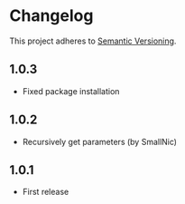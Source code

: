 # Changelog

This project adheres to [Semantic Versioning](https://semver.org/).

## 1.0.3

- Fixed package installation

## 1.0.2

- Recursively get parameters (by SmallNic)

## 1.0.1

- First release
